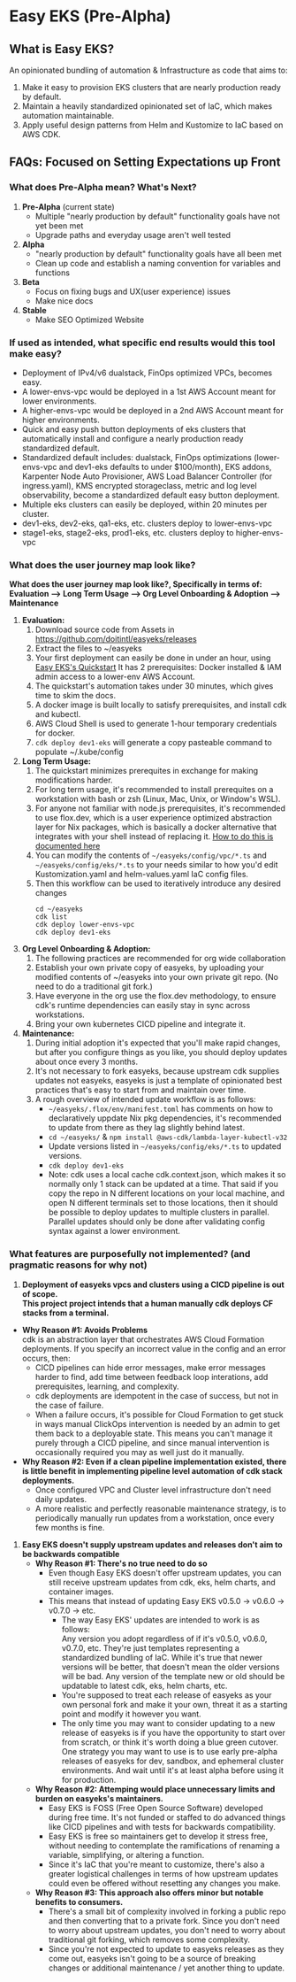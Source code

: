 # Easy EKS (Pre-Alpha)

## What is Easy EKS?
An opinionated bundling of automation & Infrastructure as code that aims to:
1. Make it easy to provision EKS clusters that are nearly production ready by default.
2. Maintain a heavily standardized opinionated set of IaC, which makes automation maintainable.
3. Apply useful design patterns from Helm and Kustomize to IaC based on AWS CDK.

## FAQs: Focused on Setting Expectations up Front
### **What does Pre-Alpha mean? What's Next?**
1. **Pre-Alpha** (current state)
   * Multiple "nearly production by default" functionality goals have not yet been met
   * Upgrade paths and everyday usage aren't well tested
1. **Alpha**
   * "nearly production by default" functionality goals have all been met
   * Clean up code and establish a naming convention for variables and functions
1. **Beta**
   * Focus on fixing bugs and UX(user experience) issues
   * Make nice docs
1. **Stable**
   * Make SEO Optimized Website

### **If used as intended, what specific end results would this tool make easy?**
* Deployment of IPv4/v6 dualstack, FinOps optimized VPCs, becomes easy.
* A lower-envs-vpc would be deployed in a 1st AWS Account meant for lower environments.
* A higher-envs-vpc would be deployed in a 2nd AWS Account meant for higher environments.
* Quick and easy push button deployments of eks clusters that automatically install and
  configure a nearly production ready standardized default.
* Standardized default includes: dualstack, FinOps optimizations (lower-envs-vpc and
  dev1-eks defaults to under $100/month), EKS addons, Karpenter Node Auto Provisioner, AWS
  Load Balancer Controller (for ingress.yaml), KMS encrypted storageclass, metric and log
  level observability, become a standardized default easy button deployment.
* Multiple eks clusters can easily be deployed, within 20 minutes per cluster.
* dev1-eks, dev2-eks, qa1-eks, etc. clusters deploy to lower-envs-vpc
* stage1-eks, stage2-eks, prod1-eks, etc. clusters deploy to higher-envs-vpc

### **What does the user journey map look like?**
**What does the user journey map look like?, Specifically in terms of:**  
**Evaluation --> Long Term Usage --> Org Level Onboarding & Adoption --> Maintenance**
1. **Evaluation:**
   1. Download source code from Assets in https://github.com/doitintl/easyeks/releases
   1. Extract the files to ~/easyeks
   1. Your first deployment can easily be done in under an hour, using [Easy EKS's Quickstart](./docs/03_Quickstart/Quickstart.md)
      It has 2 prerequisites: Docker installed & IAM admin access to a lower-env AWS Account.
   1. The quickstart's automation takes under 30 minutes, which gives time to skim the docs.
   1. A docker image is built locally to satisfy prerequisites, and install cdk and kubectl.
   1. AWS Cloud Shell is used to generate 1-hour temporary credentials for docker.
   1. `cdk deploy dev1-eks` will generate a copy pasteable command to populate ~/.kube/config
1. **Long Term Usage:**
   1. The quickstart minimizes prerequites in exchange for making modifications harder.
   1. For long term usage, it's recommended to install prerequites on a workstation with bash
      or zsh (Linux, Mac, Unix, or Window's WSL).
   1. For anyone not familiar with node.js prerequisites, it's recommended to use flox.dev,
      which is a user experience optimized abstraction layer for Nix packages, which is
      basically a docker alternative that integrates with your shell instead of replacing it.
      [How to do this is documented here](https://github.com/doitintl/easyeks/blob/main/docs/04_Prerequisites/Recommended_Long-Term_Setup.md)
   1. You can modify the contents of `~/easyeks/config/vpc/*.ts` and 
      `~/easyeks/config/eks/*.ts` to your needs similar to how you'd edit Kustomization.yaml
      and helm-values.yaml IaC config files.
   1. Then this workflow can be used to iteratively introduce any desired changes
      ```shell
      cd ~/easyeks
      cdk list
      cdk deploy lower-envs-vpc
      cdk deploy dev1-eks
      ```
1. **Org Level Onboarding & Adoption:**
   1. The following practices are recommended for org wide collaboration
   1. Establish your own private copy of easyeks, by uploading your modified contents of
      ~/easyeks into your own private git repo. (No need to do a traditional git fork.)
   1. Have everyone in the org use the flox.dev methodology, to ensure cdk's runtime
      dependencies can easily stay in sync across workstations.
   1. Bring your own kubernetes CICD pipeline and integrate it.
1. **Maintenance:**
   1. During initial adoption it's expected that you'll make rapid changes, but after
      you configure things as you like, you should deploy updates about once every 3 months.
   1. It's not necessary to fork easyeks, because upstream cdk supplies updates not easyeks,
      easyeks is just a template of opinionated best practices that's easy to start from
      and maintain over time.
   1. A rough overview of intended update workflow is as follows:
      * `~/easyeks/.flox/env/manifest.toml` has comments on how to declaratively uppdate Nix
        pkg dependencies, it's recommended to update from there as they lag slightly behind
        latest.
      * `cd ~/easyeks/` & `npm install @aws-cdk/lambda-layer-kubectl-v32`
      * Update versions listed in `~/easyeks/config/eks/*.ts` to updated versions.
      * `cdk deploy dev1-eks`
      * Note: cdk uses a local cache cdk.context.json, which makes it so normally only 1
        stack can be updated at a time. That said if you copy the repo in N different
        locations on your local machine, and open N different terminals set to those
        locations, then it should be possible to deploy updates to multiple clusters in
        parallel. Parallel updates should only be done after validating config syntax
        against a lower environment.

### **What features are purposefully not implemented? (and pragmatic reasons for why not)** 
1. **Deployment of easyeks vpcs and clusters using a CICD pipeline is out of scope.**  
  **This project project intends that a human manually cdk deploys CF stacks from a terminal.**
  * **Why Reason #1: Avoids Problems**  
    cdk is an abstraction layer that orchestrates AWS Cloud Formation deployments. If you
    specify an incorrect value in the config and an error occurs, then:
    * CICD pipelines can hide error messages, make error messages harder to find, add time
      between feedback loop interations, add prerequisites, learning, and complexity.
    * cdk deployments are idempotent in the case of success, but not in the case of failure.
    * When a failure occurs, it's possible for Cloud Formation to get stuck in ways manual
      ClickOps intervention is needed by an admin to get them back to a deployable state.
      This means you can't manage it purely through a CICD pipeline, and since manual
      intervention is occasionally required you may as well just do it manually.
  * **Why Reason #2: Even if a clean pipeline implementation existed, there is little benefit
    in implementing pipeline level automation of cdk stack deployments.**
    * Once configured VPC and Cluster level infrastructure don't need daily updates.
    * A more realistic and perfectly reasonable maintenance strategy, is to periodically
      manually run updates from a workstation, once every few months is fine.
1. **Easy EKS doesn't supply upstream updates and releases don't aim to be backwards compatible**
   * **Why Reason #1: There's no true need to do so**
     * Even though Easy EKS doesn't offer upstream updates, you can still receive upstream
       updates from cdk, eks, helm charts, and container images.
     * This means that instead of updating Easy EKS v0.5.0 -> v0.6.0 -> v0.7.0 -> etc.  
       * The way Easy EKS' updates are intended to work is as follows:  
         Any version you adopt regardless of if it's v0.5.0, v0.6.0, v0.7.0, etc. They're just
         templates representing a standardized bundling of IaC. While it's true that newer versions
         will be better, that doesn't mean the older versions will be bad. Any version of the template
         new or old should be updatable to latest cdk, eks, helm charts, etc.
       * You're supposed to treat each release of easyeks as your own personal fork and make it
         your own, threat it as a starting point and modify it however you want.
       * The only time you may want to consider updating to a new release of easyeks is if you have
         the opportunity to start over from scratch, or think it's worth doing a blue green cutover.
         One strategy you may want to use is to use early pre-alpha releases of easyeks for dev,
         sandbox, and ephemeral cluster environments. And wait until it's at least alpha before using
         it for production.
   * **Why Reason #2: Attemping would place unnecessary limits and burden on easyeks's maintainers.**
     * Easy EKS is FOSS (Free Open Source Software) developed during free time. It's not funded or
       staffed to do advanced things like CICD pipelines and with tests for backwards compatibility.
     * Easy EKS is free so maintainers get to develop it stress free, without needing to contemplate
       the ramifications of renaming a variable, simplifying, or altering a function.
     * Since it's IaC that you're meant to customize, there's also a greater logistical challenges
       in terms of how upstream updates could even be offered without resetting any changes you make.
   * **Why Reason #3: This approach also offers minor but notable benefits to consumers.**
     * There's a small bit of complexity involved in forking a public repo and then converting that to
       a private fork. Since you don't need to worry about upstream updates, you don't need to worry
       about traditional git forking, which removes some complexity.
     * Since you're not expected to update to easyeks releases as they come out, easyeks isn't going
       to be a source of breaking changes or additional maintenance / yet another thing to update.
